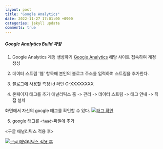 ```yaml
---
layout: post
title: "Google Analytics"
date: 2022-11-27 17:01:00 +0900
categories: jekyll update
comments: true
---
```


##### Google Analytics Build 과정

1. Google Analytics 계정 생성하기
[Google Analytics](https://analytics.google.com/) 
해당 사이트 접속하여 계정 생성

2. 데이터 스트림 '웹' 항목에 본인의 블로그 주소를 입력하여 스트림을 추가한다.

3. 블로그에 사용할 측정 id 확인 
  G-XXXXXXXX

4. 온페이지 태그를 추가
애널리틱스 홈 -> 관리 -> 데이터 스트림 -> 태그 안내 -> 직접 설치

화면에서 자신의 google 태그를 확인할 수 있다.
[![태그 확인](https://github.com/docherryra/docherryra.github.io/issues/2#issue-1467996999)](https://docherryra.github.io/)

5. google 태그를 `<head>`파일에 추가


<구글 애널리틱스 적용 후>

[![구글 애널리틱스 적용 후](https://user-images.githubusercontent.com/104899885/204445089-e55824e5-0634-4c3e-9787-0f0da0fb1991.png)](https://docherryra.github.io/)
